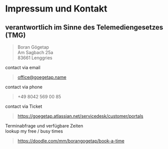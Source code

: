 # Impressum und Kontakt

## verantwortlich im Sinne des Telemediengesetzes (TMG)

> Boran Gögetap  
> Am Sagbach 25a  
> 83661 Lenggries

contact via email

> office@goegetap.name

contact via phone

> +49 8042 569 00 85

contact via Ticket

> https://goegetap.atlassian.net/servicedesk/customer/portals 

Terminabfrage und verfügbare Zeiten\
lookup my free / busy times

> https://doodle.com/mm/borangogetap/book-a-time
